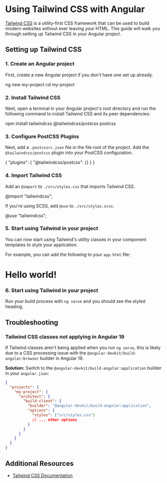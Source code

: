# Using Tailwind CSS with Angular

[Tailwind CSS](https://tailwindcss.com/) is a utility-first CSS framework that can be used to build modern websites without ever leaving your HTML. This guide will walk you through setting up Tailwind CSS in your Angular project.

## Setting up Tailwind CSS

### 1. Create an Angular project

First, create a new Angular project if you don't have one set up already.

<docs-code language="shell">
ng new my-project
cd my-project
</docs-code>

### 2. Install Tailwind CSS

Next, open a terminal in your Angular project's root directory and run the following command to install Tailwind CSS and its peer dependencies:

<docs-code language="shell">
npm install tailwindcss @tailwindcss/postcss postcss
</docs-code>

### 3. Configure PostCSS Plugins

Next, add a `.postcssrc.json` file in the file root of the project. 
Add the `@tailwindcss/postcss` plugin into your PostCSS configuration.

<docs-code language="json" header=".postcssrc.json">
{
  "plugins": {
    "@tailwindcss/postcss": {}
  }
}
</docs-code>

### 4. Import Tailwind CSS

Add an `@import` to `./src/styles.css` that imports Tailwind CSS.

<docs-code language="css" header="src/styles.css">
@import "tailwindcss";
</docs-code>

If you're using SCSS, add `@use` to `./src/styles.scss`. 

<docs-code language="scss" header="src/styles.css">
@use "tailwindcss";
</docs-code>

### 5. Start using Tailwind in your project

You can now start using Tailwind's utility classes in your component templates to style your application.

For example, you can add the following to your `app.html` file:

<docs-code language="html">
<h1 class="text-3xl font-bold underline">
  Hello world!
</h1>
</docs-code>

### 6. Start using Tailwind in your project

Run your build process with `ng serve` and you should see the styled heading.

## Troubleshooting

### Tailwind CSS classes not applying in Angular 19

If Tailwind classes aren't being applied when you run `ng serve`, this is likely due to a CSS processing issue with the `@angular-devkit/build-angular:browser` builder in Angular 19.

**Solution:**
Switch to the `@angular-devkit/build-angular:application` builder in your `angular.json`:

```json
{
  "projects": {
    "my-project": {
      "architect": {
        "build-client": {
          "builder": "@angular-devkit/build-angular:application",
          "options": {
            "styles": ["src/styles.css"]
            // ... other options
          }
        }
      }
    }
  }
}
```

## Additional Resources

- [Tailwind CSS Documentation](https://tailwindcss.com/docs)